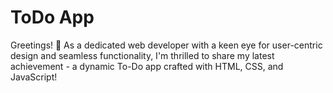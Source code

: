 
# ToDo App

Greetings! 👋 As a dedicated web developer with a keen eye for user-centric design and seamless functionality, I'm thrilled to share my latest achievement - a dynamic To-Do app crafted with HTML, CSS, and JavaScript!



